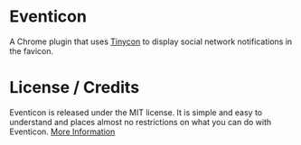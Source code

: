 # Eventicon

A Chrome plugin that uses [Tinycon](https://github.com/tommoor/tinycon) to display social network notifications in the favicon.

# License / Credits

Eventicon is released under the MIT license. It is simple and easy to understand and places almost no restrictions on what you can do with Eventicon. [More Information](http://en.wikipedia.org/wiki/MIT_License)